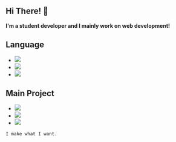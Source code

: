 ## Hi There! 👋

**I'm a student developer and I mainly work on web development!**

## Language

- <img src="https://img.shields.io/badge/JavaScript-212529?style=for-the-badge&logo=JavaScript&logoColor=white">
- <img src="https://img.shields.io/badge/TypeScript-212529?style=for-the-badge&logo=TypeScript&logoColor=white">
- <img src="https://img.shields.io/badge/C++-212529?style=for-the-badge&logo=c%2B%2B&logoColor=white">

## Main Project

- <a href="https://github.com/SourceH0325/P-SP"><img src="https://img.shields.io/badge/STELLA PLANET-212529?style=for-the-badge&logo=svelte&logoColor=white"></a>
- <a href="https://github.com/seedlist-kr/SEEDLIST"><img src="https://img.shields.io/badge/SEEDLIST-212529?style=for-the-badge&logo=html5&logoColor=white"></a>
- <a href="https://p-mss.netlify.app"><img src="https://img.shields.io/badge/P%2EMSS-212529?style=for-the-badge&logo=React&logoColor=white"></a>

`I make what I want.`
